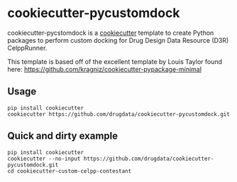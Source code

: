 cookiecutter-pycustomdock
==============================

cookiecutter-pycstomdock is a [cookiecutter](https://github.com/audreyr/cookiecutter) template to create
Python packages to perform custom docking for Drug Design Data Resource (D3R)
CelppRunner.

This template is based off of the excellent template by Louis Taylor found here:
https://github.com/kragniz/cookiecutter-pypackage-minimal


Usage
-----

    pip install cookiecutter
    cookiecutter https://github.com/drugdata/cookiecutter-pycustomdock.git


Quick and dirty example
-----------------------

    pip install cookiecutter
    cookiecutter --no-input https://github.com/drugdata/cookiecutter-pycustomdock.git
    cd cookiecutter-custom-celpp-contestant
    


